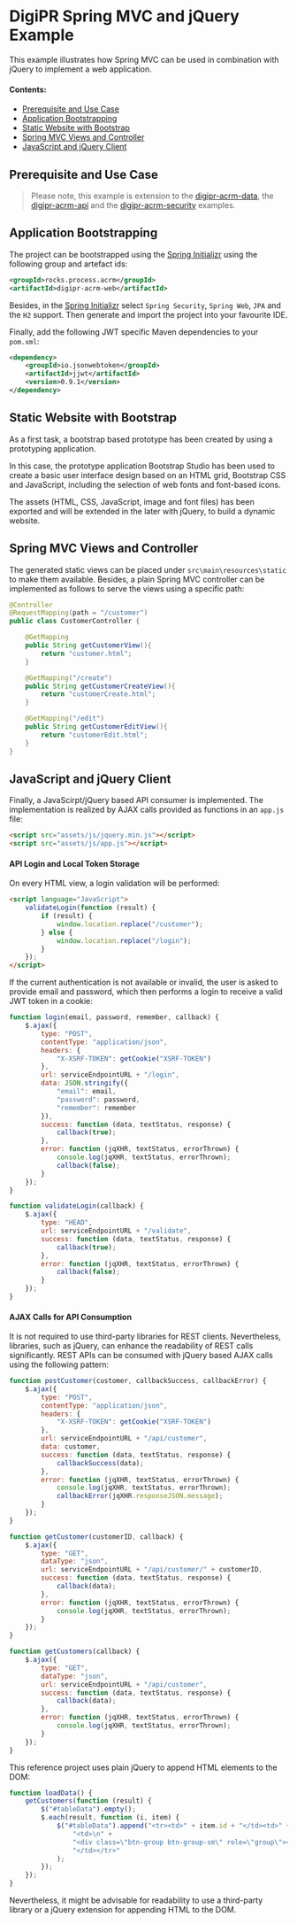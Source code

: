 # DigiPR Spring MVC and jQuery Example

This example illustrates how Spring MVC can be used in combination with jQuery to implement a web application.

#### Contents:
- [Prerequisite and Use Case](#prerequisite-and-use-case)
- [Application Bootstrapping](#application-bootstrapping)
- [Static Website with Bootstrap](#static-website-with-bootstrap)
- [Spring MVC Views and Controller](#spring-mvc-views-and-controller)
- [JavaScript and jQuery Client](#javascript-and-jquery-client)

## Prerequisite and Use Case

> Please note, this example is extension to the [digipr-acrm-data](./digipr-acrm-data), the [digipr-acrm-api](./digipr-acrm-api) and the [digipr-acrm-security](./digipr-acrm-security) examples.

## Application Bootstrapping

The project can be bootstrapped using the [Spring Initializr](https://start.spring.io) using the following group and artefact ids:

```XML
<groupId>rocks.process.acrm</groupId>
<artifactId>digipr-acrm-web</artifactId>
```

Besides, in the [Spring Initializr](https://start.spring.io) select `Spring Security`, `Spring Web`, `JPA` and the `H2` support. Then generate and import the project into your favourite IDE.

Finally, add the following JWT specific Maven dependencies to your `pom.xml`:

```XML
<dependency>
	<groupId>io.jsonwebtoken</groupId>
	<artifactId>jjwt</artifactId>
	<version>0.9.1</version>
</dependency>
```

## Static Website with Bootstrap

As a first task, a bootstrap based prototype has been created by using a prototyping application. 

In this case, the prototype application Bootstrap Studio has been used to create a basic user interface design based on an HTML grid, Bootstrap CSS and JavaScript, including the selection of web fonts and font-based icons.

The assets (HTML, CSS, JavaScript, image and font files) has been exported and will be extended in the later with jQuery, to build a dynamic website.

## Spring MVC Views and Controller

The generated static views can be placed under `src\main\resources\static` to make them available. Besides, a plain Spring MVC controller can be implemented as follows to serve the views using a specific path:

```Java
@Controller
@RequestMapping(path = "/customer")
public class CustomerController {

    @GetMapping
    public String getCustomerView(){
        return "customer.html";
    }

    @GetMapping("/create")
    public String getCustomerCreateView(){
        return "customerCreate.html";
    }

    @GetMapping("/edit")
    public String getCustomerEditView(){
        return "customerEdit.html";
    }
}
```

## JavaScript and jQuery Client

Finally, a JavaScirpt/jQuery based API consumer is implemented. The implementation is realized by AJAX calls provided as functions in an `app.js` file:

```HTML
<script src="assets/js/jquery.min.js"></script>
<script src="assets/js/app.js"></script>
```

#### API Login and Local Token Storage

On every HTML view, a login validation will be performed:
```HTML
<script language="JavaScript">
    validateLogin(function (result) {
        if (result) {
            window.location.replace("/customer");
        } else {
            window.location.replace("/login");
        }
    });
</script>
```

If the current authentication is not available or invalid, the user is asked to provide email and password, which then performs a login to receive a valid JWT token in a cookie:

```JavaScript
function login(email, password, remember, callback) {
    $.ajax({
        type: "POST",
        contentType: "application/json",
        headers: {
            "X-XSRF-TOKEN": getCookie("XSRF-TOKEN")
        },
        url: serviceEndpointURL + "/login",
        data: JSON.stringify({
            "email": email,
            "password": password,
            "remember": remember
        }),
        success: function (data, textStatus, response) {
            callback(true);
        },
        error: function (jqXHR, textStatus, errorThrown) {
            console.log(jqXHR, textStatus, errorThrown);
            callback(false);
        }
    });
}

function validateLogin(callback) {
    $.ajax({
        type: "HEAD",
        url: serviceEndpointURL + "/validate",
        success: function (data, textStatus, response) {
            callback(true);
        },
        error: function (jqXHR, textStatus, errorThrown) {
            callback(false);
        }
    });
}
```

#### AJAX Calls for API Consumption

It is not required to use third-party libraries for REST clients. Nevertheless, libraries, such as jQuery, can enhance the readability of REST calls significantly. REST APIs can be consumed with jQuery based AJAX calls using the following pattern:

```JavaScript
function postCustomer(customer, callbackSuccess, callbackError) {
    $.ajax({
        type: "POST",
        contentType: "application/json",
        headers: {
            "X-XSRF-TOKEN": getCookie("XSRF-TOKEN")
        },
        url: serviceEndpointURL + "/api/customer",
        data: customer,
        success: function (data, textStatus, response) {
            callbackSuccess(data);
        },
        error: function (jqXHR, textStatus, errorThrown) {
            console.log(jqXHR, textStatus, errorThrown);
            callbackError(jqXHR.responseJSON.message);
        }
    });
}

function getCustomer(customerID, callback) {
    $.ajax({
        type: "GET",
        dataType: "json",
        url: serviceEndpointURL + "/api/customer/" + customerID,
        success: function (data, textStatus, response) {
            callback(data);
        },
        error: function (jqXHR, textStatus, errorThrown) {
            console.log(jqXHR, textStatus, errorThrown);
        }
    });
}

function getCustomers(callback) {
    $.ajax({
        type: "GET",
        dataType: "json",
        url: serviceEndpointURL + "/api/customer",
        success: function (data, textStatus, response) {
            callback(data);
        },
        error: function (jqXHR, textStatus, errorThrown) {
            console.log(jqXHR, textStatus, errorThrown);
        }
    });
}
```

This reference project uses plain jQuery to append HTML elements to the DOM:
```JavaScript
function loadData() {
    getCustomers(function (result) {
        $("#tableData").empty();
        $.each(result, function (i, item) {
            $("#tableData").append("<tr><td>" + item.id + "</td><td>" + item.name + "</td><td>" + item.email + "</td><td>" + item.mobile + "</td>" +
                "<td>\n" +
                "<div class=\"btn-group btn-group-sm\" role=\"group\"><a class=\"btn btn-light\" role=\"button\" href=\"/customer/edit?id=" + item.id + "\"> <i class=\"fa fa-edit\"></i></a><button class=\"btn btn-light\" type=\"button\" data-target=\"#confirm-modal\" data-toggle=\"modal\" data-id=\"" + item.id + "\"> <i class=\"fa fa-trash\"></i></button></div>\n" +
                "</td></tr>"
            );
        });
    });
}
```

Nevertheless, it might be advisable for readability to use a third-party library or a jQuery extension for appending HTML to the DOM.